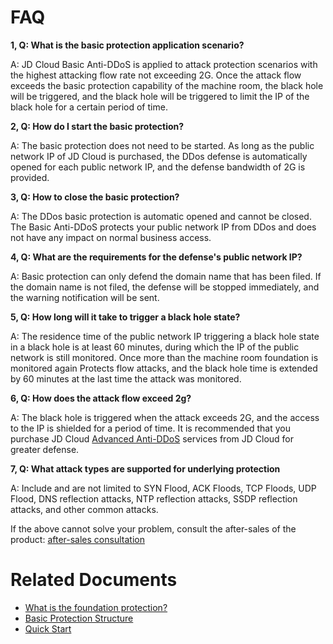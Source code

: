 # FAQ

**1, Q: What is the basic protection application scenario?**

A: JD Cloud Basic Anti-DDoS is applied to attack protection scenarios with the highest attacking flow rate not exceeding 2G. Once the attack flow exceeds the basic protection capability of the machine room, the black hole will be triggered, and the black hole will be triggered to limit the IP of the black hole for a certain period of time.

**2, Q: How do I start the basic protection?**

A: The basic protection does not need to be started. As long as the public network IP of JD Cloud is purchased, the DDos defense is automatically opened for each public network IP, and the defense bandwidth of 2G is provided.

**3, Q: How to close the basic protection?**

A: The DDos basic protection is automatic opened and cannot be closed. The Basic Anti-DDoS protects your public network IP from DDos and does not have any impact on normal business access.

**4, Q: What are the requirements for the defense's public network IP?**

A: Basic protection can only defend the domain name that has been filed. If the domain name is not filed, the defense will be stopped immediately, and the warning notification will be sent.

**5, Q: How long will it take to trigger a black hole state?**

A: The residence time of the public network IP triggering a black hole state in a black hole is at least 60 minutes, during which the IP of the public network is still monitored. Once more than the machine room foundation is monitored again
  Protects flow attacks, and the black hole time is extended by 60 minutes at the last time the attack was monitored.
  
**6, Q: How does the attack flow exceed 2g?**

A: The black hole is triggered when the attack exceeds 2G, and the access to the IP is shielded for a period of time. It is recommended that you purchase JD Cloud [Advanced Anti-DDoS](https://www.jdcloud.com/products/ipanti) services from JD Cloud for greater defense.

**7, Q: What attack types are supported for underlying protection**

A: Include and are not limited to SYN Flood, ACK Floods, TCP Floods, UDP Flood, DNS reflection attacks, NTP reflection attacks, SSDP reflection attacks, and other common attacks.

If the above cannot solve your problem, consult the after-sales of the product: [after-sales consultation](https://ticket.jdcloud.com/myorder/form?cateId=2&questionId=13)

# Related Documents

- [What is the foundation protection? ](https://github.com/jdcloudcom/cn/blob/edit/documentation/Cloud-Security/Basic-Anti-DDoS/Introduction/Overview.md)
- [Basic Protection Structure](https://github.com/jdcloudcom/cn/blob/edit/documentation/Cloud-Security/Basic-Anti-DDoS/Introduction/Basic-Infrastructure.md)
- [Quick Start](https://github.com/jdcloudcom/cn/blob/edit/documentation/Cloud-Security/Basic-Anti-DDoS/Getting-Started/Basic-Anti-DDos-Started.md)
